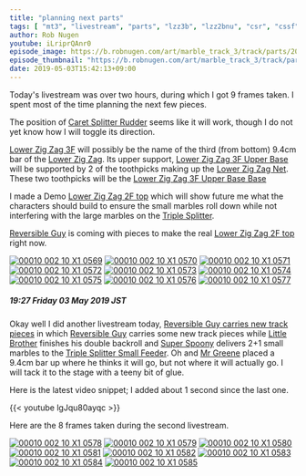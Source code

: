```yaml
---
title: "planning next parts"
tags: [ "mt3", "livestream", "parts", "lzz3b", "lzz2bnu", "csr", "cssf" ]
author: Rob Nugen
youtube: iLriprQAnr0
episode_image: https://b.robnugen.com/art/marble_track_3/track/parts/2019/2019_may_03_lzz_3_ban_upper_base_base_1.jpg
episode_thumbnail: "https://b.robnugen.com/art/marble_track_3/track/parts/2019/thumbs/2019_may_03_lzz_3_ban_upper_base_base_1.jpg"
date: 2019-05-03T15:42:13+09:00
---
```


Today's livestream was over two hours, during which I got 9 frames
taken.  I spent most of the time planning the next few pieces.

The position of [Caret Splitter Rudder](/parts/caret-splitter-rudder/) seems like it will work, though I do
not yet know how I will toggle its direction.

[Lower Zig Zag 3F](/parts/lower-zig-zag-3-ban/) will possibly be the name of the third
(from bottom)
9.4cm bar of the [Lower Zig Zag](/parts/lower_zig_zag/).  Its upper support,
[Lower Zig Zag 3F Upper Base](/parts/lower-zig-zag-3-ban-upper-base/) will be supported
by 2 of the toothpicks making up the [Lower Zig Zag Net](/parts/lower_zig_zag_net/).
These two toothpicks will be the
[Lower Zig Zag 3F Upper Base Base](/parts/lower-zig-zag-3-ban-upper-base-base/)

I made a Demo [Lower Zig Zag 2F top](/parts/lower-zig-zag-2-ban-top/) which will show
future me what the characters should build to ensure
the small marbles roll down while not interfering with the large
marbles on the [Triple Splitter](/parts/triple_splitter/).

[Reversible Guy](/workers/reversible/) is coming with pieces to make the real
[Lower Zig Zag 2F top](/parts/lower-zig-zag-2-ban-top/) right now.

[![00010 002 10 X1 0569](//b.robnugen.com/art/marble_track_3/frames/2019/thumbs/00010_002_10_X1_0569.jpg)](//b.robnugen.com/art/marble_track_3/frames/2019/00010_002_10_X1_0569.jpg)
[![00010 002 10 X1 0570](//b.robnugen.com/art/marble_track_3/frames/2019/thumbs/00010_002_10_X1_0570.jpg)](//b.robnugen.com/art/marble_track_3/frames/2019/00010_002_10_X1_0570.jpg)
[![00010 002 10 X1 0571](//b.robnugen.com/art/marble_track_3/frames/2019/thumbs/00010_002_10_X1_0571.jpg)](//b.robnugen.com/art/marble_track_3/frames/2019/00010_002_10_X1_0571.jpg)
[![00010 002 10 X1 0572](//b.robnugen.com/art/marble_track_3/frames/2019/thumbs/00010_002_10_X1_0572.jpg)](//b.robnugen.com/art/marble_track_3/frames/2019/00010_002_10_X1_0572.jpg)
[![00010 002 10 X1 0573](//b.robnugen.com/art/marble_track_3/frames/2019/thumbs/00010_002_10_X1_0573.jpg)](//b.robnugen.com/art/marble_track_3/frames/2019/00010_002_10_X1_0573.jpg)
[![00010 002 10 X1 0574](//b.robnugen.com/art/marble_track_3/frames/2019/thumbs/00010_002_10_X1_0574.jpg)](//b.robnugen.com/art/marble_track_3/frames/2019/00010_002_10_X1_0574.jpg)
[![00010 002 10 X1 0575](//b.robnugen.com/art/marble_track_3/frames/2019/thumbs/00010_002_10_X1_0575.jpg)](//b.robnugen.com/art/marble_track_3/frames/2019/00010_002_10_X1_0575.jpg)
[![00010 002 10 X1 0576](//b.robnugen.com/art/marble_track_3/frames/2019/thumbs/00010_002_10_X1_0576.jpg)](//b.robnugen.com/art/marble_track_3/frames/2019/00010_002_10_X1_0576.jpg)
[![00010 002 10 X1 0577](//b.robnugen.com/art/marble_track_3/frames/2019/thumbs/00010_002_10_X1_0577.jpg)](//b.robnugen.com/art/marble_track_3/frames/2019/00010_002_10_X1_0577.jpg)

##### 19:27 Friday 03 May 2019 JST

Okay well I did another livestream today,
[Reversible Guy carries new track pieces](https://www.youtube.com/watch?v=s44pOiQ7UeE)
in which [Reversible Guy](/workers/reversible/) carries some new track pieces while [Little Brother](/workers/lil_brother/) finishes his double backroll and [Super Spoony](/workers/super_spoony/) delivers 2+1
small marbles to the [Triple Splitter Small Feeder](/parts/triple-splitter-small-feeder/).  Oh and
[Mr Greene](/workers/mr_greene/) placed a 9.4cm bar up where he thinks it will go, but not
where it will actually go.  I will tack it to the stage with a teeny
bit of glue.

Here is the latest video snippet; I added about 1 second since the
last one.

{{< youtube lgJqu80ayqc >}}

Here are the 8 frames taken during the second livestream.

[![00010 002 10 X1 0578](//b.robnugen.com/art/marble_track_3/frames/2019/thumbs/00010_002_10_X1_0578.jpg)](//b.robnugen.com/art/marble_track_3/frames/2019/00010_002_10_X1_0578.jpg)
[![00010 002 10 X1 0579](//b.robnugen.com/art/marble_track_3/frames/2019/thumbs/00010_002_10_X1_0579.jpg)](//b.robnugen.com/art/marble_track_3/frames/2019/00010_002_10_X1_0579.jpg)
[![00010 002 10 X1 0580](//b.robnugen.com/art/marble_track_3/frames/2019/thumbs/00010_002_10_X1_0580.jpg)](//b.robnugen.com/art/marble_track_3/frames/2019/00010_002_10_X1_0580.jpg)
[![00010 002 10 X1 0581](//b.robnugen.com/art/marble_track_3/frames/2019/thumbs/00010_002_10_X1_0581.jpg)](//b.robnugen.com/art/marble_track_3/frames/2019/00010_002_10_X1_0581.jpg)
[![00010 002 10 X1 0582](//b.robnugen.com/art/marble_track_3/frames/2019/thumbs/00010_002_10_X1_0582.jpg)](//b.robnugen.com/art/marble_track_3/frames/2019/00010_002_10_X1_0582.jpg)
[![00010 002 10 X1 0583](//b.robnugen.com/art/marble_track_3/frames/2019/thumbs/00010_002_10_X1_0583.jpg)](//b.robnugen.com/art/marble_track_3/frames/2019/00010_002_10_X1_0583.jpg)
[![00010 002 10 X1 0584](//b.robnugen.com/art/marble_track_3/frames/2019/thumbs/00010_002_10_X1_0584.jpg)](//b.robnugen.com/art/marble_track_3/frames/2019/00010_002_10_X1_0584.jpg)
[![00010 002 10 X1 0585](//b.robnugen.com/art/marble_track_3/frames/2019/thumbs/00010_002_10_X1_0585.jpg)](//b.robnugen.com/art/marble_track_3/frames/2019/00010_002_10_X1_0585.jpg)
